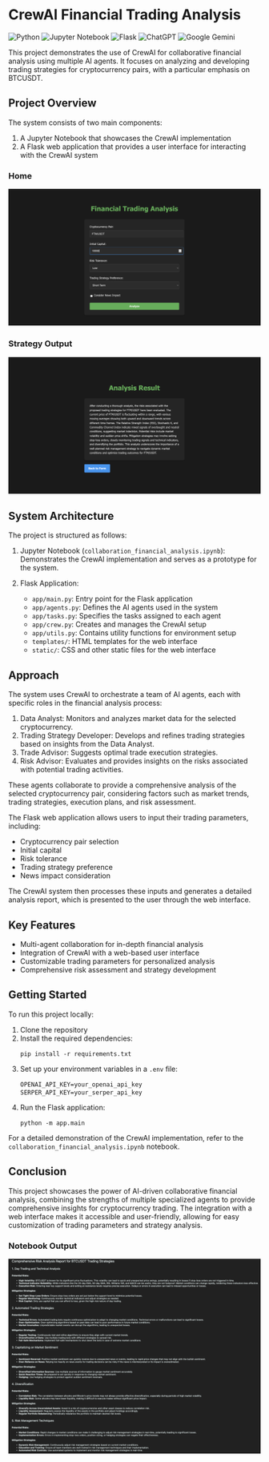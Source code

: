 # CrewAI Financial Trading Analysis

![Python](https://img.shields.io/badge/python-3670A0?style=for-the-badge&logo=python&logoColor=ffdd54)
![Jupyter Notebook](https://img.shields.io/badge/jupyter-%23FA0F00.svg?style=for-the-badge&logo=jupyter&logoColor=white)
![Flask](https://img.shields.io/badge/flask-%23000.svg?style=for-the-badge&logo=flask&logoColor=white)
![ChatGPT](https://img.shields.io/badge/ChatGPT-74aa9c?style=for-the-badge&logo=openai&logoColor=white)
![Google Gemini](https://img.shields.io/badge/Google%20Gemini-8E75B2?style=for-the-badge&logo=googlegemini&logoColor=white)


This project demonstrates the use of CrewAI for collaborative financial analysis using multiple AI agents. It focuses on analyzing and developing trading strategies for cryptocurrency pairs, with a particular emphasis on BTCUSDT.

## Project Overview

The system consists of two main components:
1. A Jupyter Notebook that showcases the CrewAI implementation
2. A Flask web application that provides a user interface for interacting with the CrewAI system

### Home
<a target="_blank">
    <img src="images/home.png" />
</a>

### Strategy Output
<a target="_blank">
    <img src="images/result.png" />
</a>

## System Architecture

The project is structured as follows:

1. Jupyter Notebook (`collaboration_financial_analysis.ipynb`): Demonstrates the CrewAI implementation and serves as a prototype for the system.

2. Flask Application:
   - `app/main.py`: Entry point for the Flask application
   - `app/agents.py`: Defines the AI agents used in the system
   - `app/tasks.py`: Specifies the tasks assigned to each agent
   - `app/crew.py`: Creates and manages the CrewAI setup
   - `app/utils.py`: Contains utility functions for environment setup
   - `templates/`: HTML templates for the web interface
   - `static/`: CSS and other static files for the web interface

## Approach

The system uses CrewAI to orchestrate a team of AI agents, each with specific roles in the financial analysis process:

1. Data Analyst: Monitors and analyzes market data for the selected cryptocurrency.
2. Trading Strategy Developer: Develops and refines trading strategies based on insights from the Data Analyst.
3. Trade Advisor: Suggests optimal trade execution strategies.
4. Risk Advisor: Evaluates and provides insights on the risks associated with potential trading activities.

These agents collaborate to provide a comprehensive analysis of the selected cryptocurrency pair, considering factors such as market trends, trading strategies, execution plans, and risk assessment.

The Flask web application allows users to input their trading parameters, including:
- Cryptocurrency pair selection
- Initial capital
- Risk tolerance
- Trading strategy preference
- News impact consideration

The CrewAI system then processes these inputs and generates a detailed analysis report, which is presented to the user through the web interface.

## Key Features

- Multi-agent collaboration for in-depth financial analysis
- Integration of CrewAI with a web-based user interface
- Customizable trading parameters for personalized analysis
- Comprehensive risk assessment and strategy development

## Getting Started

To run this project locally:

1. Clone the repository
2. Install the required dependencies:
   ```
   pip install -r requirements.txt
   ```
3. Set up your environment variables in a `.env` file:
   ```
   OPENAI_API_KEY=your_openai_api_key
   SERPER_API_KEY=your_serper_api_key
   ```
4. Run the Flask application:
   ```
   python -m app.main
   ```

For a detailed demonstration of the CrewAI implementation, refer to the `collaboration_financial_analysis.ipynb` notebook.

## Conclusion

This project showcases the power of AI-driven collaborative financial analysis, combining the strengths of multiple specialized agents to provide comprehensive insights for cryptocurrency trading. The integration with a web interface makes it accessible and user-friendly, allowing for easy customization of trading parameters and strategy analysis.

### Notebook Output
<a target="_blank">
    <img src="images/output.png" />
</a>